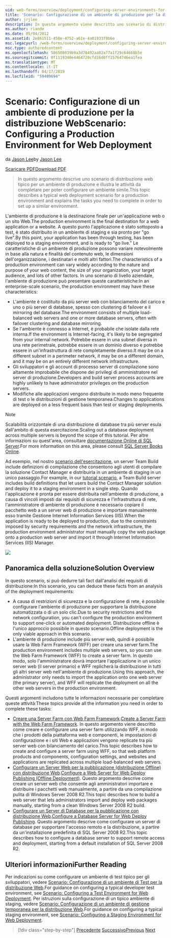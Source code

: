 ```yaml
---
uid: web-forms/overview/deployment/configuring-server-environments-for-web-deployment/scenario-configuring-a-production-environment-for-web-deployment
title: 'Scenario: Configurazione di un ambiente di produzione per la distribuzione Web | Microsoft Docs'
author: jrjlee
description: In questo argomento viene descritto uno scenario di distribuzione web tipico per un ambiente di produzione e illustra le attività da completare per impostare una simile...
ms.author: riande
ms.date: 05/04/2012
ms.assetid: 2e861511-450e-4752-a61e-4a01933f9b6e
msc.legacyurl: /web-forms/overview/deployment/configuring-server-environments-for-web-deployment/scenario-configuring-a-production-environment-for-web-deployment
msc.type: authoredcontent
ms.openlocfilehash: 586508039b9a3d78492aa02a77a1f29c64668b5e
ms.sourcegitcommit: 0f1119340e4464720cfd16d0ff15764746ea1fea
ms.translationtype: MT
ms.contentlocale: it-IT
ms.lasthandoff: 04/17/2019
ms.locfileid: "59409694"
---
```

# <a name="scenario-configuring-a-production-environment-for-web-deployment"></a><span data-ttu-id="bfc35-103">Scenario: Configurazione di un ambiente di produzione per la distribuzione Web</span><span class="sxs-lookup"><span data-stu-id="bfc35-103">Scenario: Configuring a Production Environment for Web Deployment</span></span>

<span data-ttu-id="bfc35-104">da [Jason Lee](https://github.com/jrjlee)</span><span class="sxs-lookup"><span data-stu-id="bfc35-104">by [Jason Lee](https://github.com/jrjlee)</span></span>

[<span data-ttu-id="bfc35-105">Scaricare PDF</span><span class="sxs-lookup"><span data-stu-id="bfc35-105">Download PDF</span></span>](https://msdnshared.blob.core.windows.net/media/MSDNBlogsFS/prod.evol.blogs.msdn.com/CommunityServer.Blogs.Components.WeblogFiles/00/00/00/63/56/8130.DeployingWebAppsInEnterpriseScenarios.pdf)

> <span data-ttu-id="bfc35-106">In questo argomento descrive uno scenario di distribuzione web tipico per un ambiente di produzione e illustra le attività da completare per poter configurare un ambiente simile.</span><span class="sxs-lookup"><span data-stu-id="bfc35-106">This topic describes a typical web deployment scenario for a production environment and explains the tasks you need to complete in order to set up a similar environment.</span></span>


<span data-ttu-id="bfc35-107">L'ambiente di produzione è la destinazione finale per un'applicazione web o un sito Web.</span><span class="sxs-lookup"><span data-stu-id="bfc35-107">The production environment is the final destination for a web application or a website.</span></span> <span data-ttu-id="bfc35-108">A questo punto l'applicazione è stato sottoposto a test, è stato distribuito in un ambiente di staging e sia pronto per "go live".</span><span class="sxs-lookup"><span data-stu-id="bfc35-108">By this point, your application has been through testing, has been deployed to a staging environment, and is ready to "go live."</span></span> <span data-ttu-id="bfc35-109">Le caratteristiche di un ambiente di produzione possono variare notevolmente in base alla natura e finalità del contenuto web, le dimensioni dell'organizzazione, i destinatari e molti altri fattori.</span><span class="sxs-lookup"><span data-stu-id="bfc35-109">The characteristics of a production environment can vary widely according to the nature and purpose of your web content, the size of your organization, your target audience, and lots of other factors.</span></span> <span data-ttu-id="bfc35-110">In uno scenario di livello aziendale, l'ambiente di produzione può presentare queste caratteristiche:</span><span class="sxs-lookup"><span data-stu-id="bfc35-110">In an enterprise-scale scenario, the production environment may have these characteristics:</span></span>

- <span data-ttu-id="bfc35-111">L'ambiente è costituito da più server web con bilanciamento del carico e uno o più server di database, spesso con clustering di failover e il mirroring del database.</span><span class="sxs-lookup"><span data-stu-id="bfc35-111">The environment consists of multiple load-balanced web servers and one or more database servers, often with failover clustering and database mirroring.</span></span>
- <span data-ttu-id="bfc35-112">Se l'ambiente è connesso a Internet, è probabile che isolate dalla rete interna.</span><span class="sxs-lookup"><span data-stu-id="bfc35-112">If the environment is Internet-facing, it's likely to be segregated from your internal network.</span></span> <span data-ttu-id="bfc35-113">Potrebbe essere in una subnet diversa in una rete perimetrale, potrebbe essere in un dominio diverso e potrebbe essere in un'infrastruttura di rete completamente diverso.</span><span class="sxs-lookup"><span data-stu-id="bfc35-113">It may be on a different subnet in a perimeter network, it may be on a different domain, and it may be on an entirely different network infrastructure.</span></span>
- <span data-ttu-id="bfc35-114">Gli sviluppatori e gli account di processo server di compilazione sono altamente improbabile che dispone dei privilegi di amministratore nel server di produzione.</span><span class="sxs-lookup"><span data-stu-id="bfc35-114">Developers and build server process accounts are highly unlikely to have administrator privileges on the production servers.</span></span>
- <span data-ttu-id="bfc35-115">Modifiche alle applicazioni vengono distribuite in modo meno frequente di test o le distribuzioni di gestione temporanea.</span><span class="sxs-lookup"><span data-stu-id="bfc35-115">Changes to applications are deployed on a less frequent basis than test or staging deployments.</span></span>

> [!NOTE]
> <span data-ttu-id="bfc35-116">Scalabilità orizzontale di una distribuzione di database tra più server esula dall'ambito di questa esercitazione.</span><span class="sxs-lookup"><span data-stu-id="bfc35-116">Scaling out a database deployment across multiple servers is beyond the scope of this tutorial.</span></span> <span data-ttu-id="bfc35-117">Per altre informazioni su quest'area, consultare [documentazione Online di SQL Server](https://technet.microsoft.com/library/ms130214.aspx).</span><span class="sxs-lookup"><span data-stu-id="bfc35-117">For more information on this area, please consult [SQL Server Books Online](https://technet.microsoft.com/library/ms130214.aspx).</span></span>


<span data-ttu-id="bfc35-118">Ad esempio, nel nostro [scenario dell'esercitazione](../deploying-web-applications-in-enterprise-scenarios/enterprise-web-deployment-scenario-overview.md), un server Team Build include definizioni di compilazione che consentono agli utenti di compilare la soluzione Contact Manager e distribuirla in un ambiente di staging in un unico passaggio.</span><span class="sxs-lookup"><span data-stu-id="bfc35-118">For example, in our [tutorial scenario](../deploying-web-applications-in-enterprise-scenarios/enterprise-web-deployment-scenario-overview.md), a Team Build server includes build definitions that let users build the Contact Manager solution and deploy it to a staging environment in a single step.</span></span> <span data-ttu-id="bfc35-119">Quando l'applicazione è pronta per essere distribuita nell'ambiente di produzione, a causa di vincoli imposti dai requisiti di sicurezza e l'infrastruttura di rete, l'amministratore di ambiente di produzione è necessario copiare il pacchetto web a un server web di produzione e importare manualmente esso tramite Gestione Internet Information Services (IIS).</span><span class="sxs-lookup"><span data-stu-id="bfc35-119">When the application is ready to be deployed to production, due to the constraints imposed by security requirements and the network infrastructure, the production environment administrator must manually copy the web package onto a production web server and import it through Internet Information Services (IIS) Manager.</span></span>

![](scenario-configuring-a-production-environment-for-web-deployment/_static/image1.png)

## <a name="solution-overview"></a><span data-ttu-id="bfc35-120">Panoramica della soluzione</span><span class="sxs-lookup"><span data-stu-id="bfc35-120">Solution Overview</span></span>

<span data-ttu-id="bfc35-121">In questo scenario, si può dedurre tali fact dall'analisi dei requisiti di distribuzione:</span><span class="sxs-lookup"><span data-stu-id="bfc35-121">In this scenario, you can deduce these facts from an analysis of the deployment requirements:</span></span>

- <span data-ttu-id="bfc35-122">A causa di restrizioni di sicurezza e la configurazione di rete, è possibile configurare l'ambiente di produzione per supportare la distribuzione automatizzata o di un solo clic.</span><span class="sxs-lookup"><span data-stu-id="bfc35-122">Due to security restrictions and the network configuration, you can't configure the production environment to support one-click or automated deployment.</span></span> <span data-ttu-id="bfc35-123">Distribuzione offline è l'unico approccio possibile in questo scenario.</span><span class="sxs-lookup"><span data-stu-id="bfc35-123">Offline deployment is the only viable approach in this scenario.</span></span>
- <span data-ttu-id="bfc35-124">L'ambiente di produzione include più server web, quindi è possibile usare la Web Farm Framework (WFF) per creare una server farm.</span><span class="sxs-lookup"><span data-stu-id="bfc35-124">The production environment includes multiple web servers, so you can use the Web Farm Framework (WFF) to create a server farm.</span></span> <span data-ttu-id="bfc35-125">In questo modo, solo l'amministratore dovrà importare l'applicazione in un unico server web (il server primario) e WFF replicherà la distribuzione in tutti gli altri server web nell'ambiente di produzione.</span><span class="sxs-lookup"><span data-stu-id="bfc35-125">Using this approach, the administrator only needs to import the application onto one web server (the primary server), and WFF will replicate the deployment on all the other web servers in the production environment.</span></span>

<span data-ttu-id="bfc35-126">Questi argomenti includono tutte le informazioni necessarie per completare queste attività:</span><span class="sxs-lookup"><span data-stu-id="bfc35-126">These topics provide all the information you need in order to complete these tasks:</span></span>

- <span data-ttu-id="bfc35-127">[Creare una Server Farm con Web Farm Framework](configuring-a-database-server-for-web-deploy-publishing.md).</span><span class="sxs-lookup"><span data-stu-id="bfc35-127">[Create a Server Farm with the Web Farm Framework](configuring-a-database-server-for-web-deploy-publishing.md).</span></span> <span data-ttu-id="bfc35-128">In questo argomento viene descritto come creare e configurare una server farm utilizzando WFF, in modo che i prodotti della piattaforma web e componenti, le impostazioni di configurazione e i siti Web e applicazioni vengono replicate tra più server web con bilanciamento del carico.</span><span class="sxs-lookup"><span data-stu-id="bfc35-128">This topic describes how to create and configure a server farm using WFF, so that web platform products and components, configuration settings, and websites and applications are replicated across multiple load-balanced web servers.</span></span>
- <span data-ttu-id="bfc35-129">[Configurare un Server Web per la pubblicazione (distribuzione Offline) con distribuzione Web](configuring-a-web-server-for-web-deploy-publishing-offline-deployment.md).</span><span class="sxs-lookup"><span data-stu-id="bfc35-129">[Configure a Web Server for Web Deploy Publishing (Offline Deployment)](configuring-a-web-server-for-web-deploy-publishing-offline-deployment.md).</span></span> <span data-ttu-id="bfc35-130">Questo argomento descrive come creare un server web che consente agli amministratori importare e distribuire i pacchetti web manualmente, a partire da una compilazione pulita di Windows Server 2008 R2.</span><span class="sxs-lookup"><span data-stu-id="bfc35-130">This topic describes how to build a web server that lets administrators import and deploy web packages manually, starting from a clean Windows Server 2008 R2 build.</span></span>
- <span data-ttu-id="bfc35-131">[Configurare un Server di Database per la pubblicazione con distribuzione Web](configuring-a-database-server-for-web-deploy-publishing.md).</span><span class="sxs-lookup"><span data-stu-id="bfc35-131">[Configure a Database Server for Web Deploy Publishing](configuring-a-database-server-for-web-deploy-publishing.md).</span></span> <span data-ttu-id="bfc35-132">Questo argomento descrive come configurare un server di database per supportare l'accesso remoto e la distribuzione, a partire da un'installazione predefinita di SQL Server 2008 R2.</span><span class="sxs-lookup"><span data-stu-id="bfc35-132">This topic describes how to configure a database server to support remote access and deployment, starting from a default installation of SQL Server 2008 R2.</span></span>

## <a name="further-reading"></a><span data-ttu-id="bfc35-133">Ulteriori informazioni</span><span class="sxs-lookup"><span data-stu-id="bfc35-133">Further Reading</span></span>

<span data-ttu-id="bfc35-134">Per indicazioni su come configurare un ambiente di test tipico per gli sviluppatori, vedere [Scenario: Configurazione di un ambiente di Test per la distribuzione Web](scenario-configuring-a-test-environment-for-web-deployment.md).</span><span class="sxs-lookup"><span data-stu-id="bfc35-134">For guidance on configuring a typical developer test environment, see [Scenario: Configuring a Test Environment for Web Deployment](scenario-configuring-a-test-environment-for-web-deployment.md).</span></span> <span data-ttu-id="bfc35-135">Per istruzioni sulla configurazione di un tipico ambiente di staging, vedere [Scenario: Configurazione di un ambiente di gestione temporanea per la distribuzione Web](scenario-configuring-a-staging-environment-for-web-deployment.md).</span><span class="sxs-lookup"><span data-stu-id="bfc35-135">For guidance on configuring a typical staging environment, see [Scenario: Configuring a Staging Environment for Web Deployment](scenario-configuring-a-staging-environment-for-web-deployment.md).</span></span>

> [!div class="step-by-step"]
> <span data-ttu-id="bfc35-136">[Precedente](scenario-configuring-a-staging-environment-for-web-deployment.md)
> [Successivo](configuring-a-web-server-for-web-deploy-publishing-remote-agent.md)</span><span class="sxs-lookup"><span data-stu-id="bfc35-136">[Previous](scenario-configuring-a-staging-environment-for-web-deployment.md)
[Next](configuring-a-web-server-for-web-deploy-publishing-remote-agent.md)</span></span>
